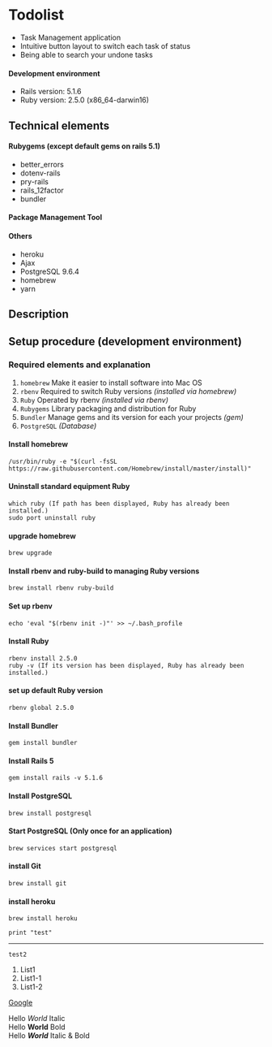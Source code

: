 # Todolist
* Task Management application
* Intuitive button layout to switch each task of status
* Being able to search your undone tasks

#### Development environment
* Rails version: 5.1.6
* Ruby version: 2.5.0 (x86_64-darwin16)

## Technical elements

#### Rubygems (except default gems on rails 5.1)
* better_errors
* dotenv-rails
* pry-rails
* rails_12factor
* bundler

#### Package Management Tool
#### Others
* heroku
* Ajax
* PostgreSQL 9.6.4
* homebrew
* yarn

## Description

## Setup procedure (development environment)

### Required elements and explanation

1. `homebrew` Make it easier to install software into Mac OS
2. `rbenv` Required to switch Ruby versions *(installed via homebrew)*
3. `Ruby` Operated by rbenv *(installed via rbenv)*
4. `Rubygems` Library packaging and distribution for Ruby
5. `Bundler` Manage gems and its version for each your projects *(gem)*
6. `PostgreSQL` *(Database)*


#### Install homebrew
```
/usr/bin/ruby -e "$(curl -fsSL https://raw.githubusercontent.com/Homebrew/install/master/install)"
```

#### Uninstall standard equipment Ruby
```
which ruby (If path has been displayed, Ruby has already been installed.)
sudo port uninstall ruby
```

#### upgrade homebrew
```
brew upgrade
```

#### Install rbenv and ruby-build to managing Ruby versions
```
brew install rbenv ruby-build
```

#### Set up rbenv 
```
echo 'eval "$(rbenv init -)"' >> ~/.bash_profile
```

#### Install Ruby
```
rbenv install 2.5.0
ruby -v (If its version has been displayed, Ruby has already been installed.)
```

#### set up default Ruby version
```
rbenv global 2.5.0
```

#### Install Bundler
```
gem install bundler
```

#### Install Rails 5
```
gem install rails -v 5.1.6
```

#### Install PostgreSQL
```
brew install postgresql
```

#### Start PostgreSQL (Only once for an application)
```
brew services start postgresql
```

#### install Git
```
brew install git
```

#### install heroku
```
brew install heroku
```


```print "test" ```

***

`test2`

1. List1
  1. List1-1
  1. List1-2

  [Google](https://www.google.co.jp/)

  Hello *World* Italic  
  Hello **World** Bold  
  Hello ***World*** Italic & Bold
